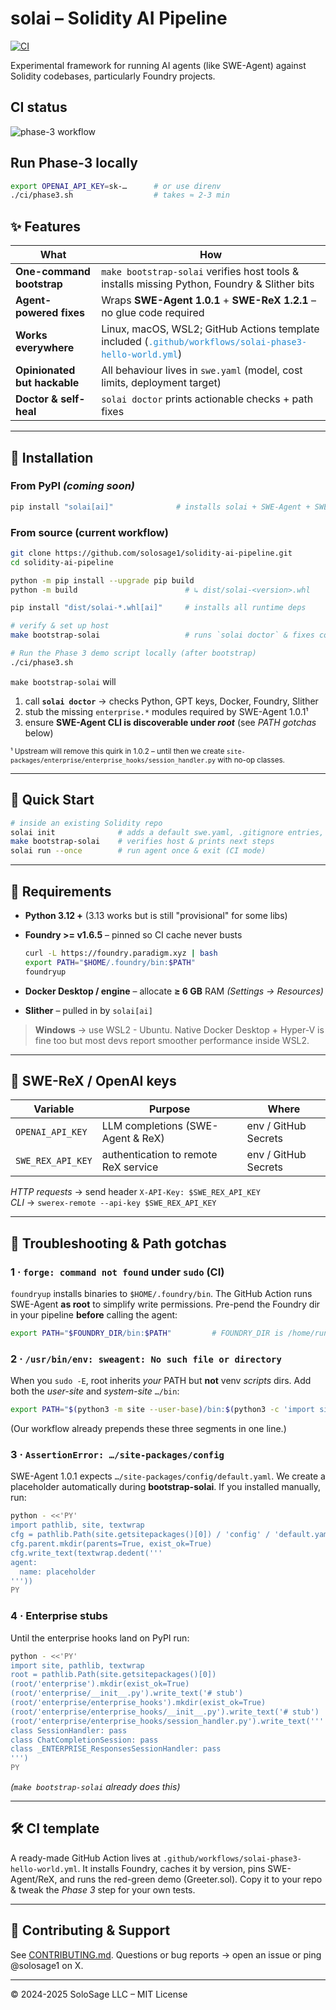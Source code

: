 # solai – Solidity AI Pipeline

[![CI](https://github.com/solosage1/solidity-ai-pipeline/actions/workflows/solai.yml/badge.svg)](https://github.com/solosage1/solidity-ai-pipeline/actions/workflows/solai.yml)

Experimental framework for running AI agents (like SWE-Agent) against Solidity codebases,
particularly Foundry projects.

## CI status
![phase-3 workflow](https://github.com/solosage1/solidity-ai-pipeline/actions/workflows/solai.yml/badge.svg)

## Run Phase-3 locally

```bash
export OPENAI_API_KEY=sk-…      # or use direnv
./ci/phase3.sh                  # takes ≈ 2-3 min
```

## ✨ Features

| What | How |
|------|-----|
| **One-command bootstrap** | `make bootstrap-solai` verifies host tools & installs missing Python, Foundry & Slither bits |
| **Agent-powered fixes** | Wraps **SWE-Agent 1.0.1** + **SWE-ReX 1.2.1** – no glue code required |
| **Works everywhere** | Linux, macOS, WSL2; GitHub Actions template included (<span style="color:#268bd2">`.github/workflows/solai-phase3-hello-world.yml`</span>) |
| **Opinionated but hackable** | All behaviour lives in `swe.yaml` (model, cost limits, deployment target) |
| **Doctor & self-heal** | `solai doctor` prints actionable checks + path fixes |

---

## 🔧 Installation

### From PyPI *(coming soon)*

```bash
pip install "solai[ai]"              # installs solai + SWE-Agent + SWE-ReX + Slither
```

### From source (current workflow)

```bash
git clone https://github.com/solosage1/solidity-ai-pipeline.git
cd solidity-ai-pipeline

python -m pip install --upgrade pip build
python -m build                        # ↳ dist/solai-<version>.whl

pip install "dist/solai-*.whl[ai]"     # installs all runtime deps

# verify & set up host
make bootstrap-solai                   # runs `solai doctor` & fixes common issues

# Run the Phase 3 demo script locally (after bootstrap)
./ci/phase3.sh
```

`make bootstrap-solai` will

1. call **`solai doctor`** → checks Python, GPT keys, Docker, Foundry, Slither
2. stub the missing `enterprise.*` modules required by SWE-Agent 1.0.1¹
3. ensure **SWE-Agent CLI is discoverable under *root*** (see *PATH gotchas* below)

<sub>¹ Upstream will remove this quirk in 1.0.2 – until then we create
`site-packages/enterprise/enterprise_hooks/session_handler.py` with no-op
classes.</sub>

---

## 🏃 Quick Start

```bash
# inside an existing Solidity repo
solai init              # adds a default swe.yaml, .gitignore entries, etc.
make bootstrap-solai    # verifies host & prints next steps
solai run --once        # run agent once & exit (CI mode)
```

---

## 📜 Requirements

* **Python 3.12 +** (3.13 works but is still "provisional" for some libs)
* **Foundry >= v1.6.5** – pinned so CI cache never busts

  ```bash
  curl -L https://foundry.paradigm.xyz | bash
  export PATH="$HOME/.foundry/bin:$PATH"
  foundryup
  ```

* **Docker Desktop / engine** – allocate **≥ 6 GB** RAM *(Settings → Resources)*
* **Slither** – pulled in by `solai[ai]`

> **Windows** → use WSL2 - Ubuntu. Native Docker Desktop + Hyper-V is fine too but
> most devs report smoother performance inside WSL2.

---

## 🔑 SWE-ReX / OpenAI keys

| Variable | Purpose | Where |
|----------|---------|-------|
| `OPENAI_API_KEY` | LLM completions (SWE-Agent & ReX) | env / GitHub Secrets |
| `SWE_REX_API_KEY` | authentication to remote ReX service | env / GitHub Secrets |

*HTTP requests* → send header `X-API-Key: $SWE_REX_API_KEY`  
*CLI* → `swerex-remote --api-key $SWE_REX_API_KEY`

---

## 🐞 Troubleshooting & Path gotchas

### 1 · `forge: command not found` under `sudo` (CI)

`foundryup` installs binaries to `$HOME/.foundry/bin`.  The GitHub Action runs
SWE-Agent **as root** to simplify write permissions.  Pre-pend the Foundry dir
in your pipeline **before** calling the agent:

```bash
export PATH="$FOUNDRY_DIR/bin:$PATH"         # FOUNDRY_DIR is /home/runner/.config/.foundry in our template
```

### 2 · `/usr/bin/env: sweagent: No such file or directory`

When you `sudo -E`, root inherits *your* PATH but **not** venv *scripts* dirs.
Add both the *user-site* and *system-site* `…/bin`:

```bash
export PATH="$(python3 -m site --user-base)/bin:$(python3 -c 'import site,sys;print(site.getsitepackages()[0]+"/bin")'):$PATH"
```

(Our workflow already prepends these three segments in one line.)

### 3 · `AssertionError: …/site-packages/config`

SWE-Agent 1.0.1 expects `…/site-packages/config/default.yaml`.  We create a
placeholder automatically during **bootstrap-solai**.  If you installed
manually, run:

```bash
python - <<'PY'
import pathlib, site, textwrap
cfg = pathlib.Path(site.getsitepackages()[0]) / 'config' / 'default.yaml'
cfg.parent.mkdir(parents=True, exist_ok=True)
cfg.write_text(textwrap.dedent('''
agent:
  name: placeholder
'''))
PY
```

### 4 · Enterprise stubs

Until the enterprise hooks land on PyPI run:

```bash
python - <<'PY'
import site, pathlib, textwrap
root = pathlib.Path(site.getsitepackages()[0])
(root/'enterprise').mkdir(exist_ok=True)
(root/'enterprise/__init__.py').write_text('# stub')
(root/'enterprise/enterprise_hooks').mkdir(exist_ok=True)
(root/'enterprise/enterprise_hooks/__init__.py').write_text('# stub')
(root/'enterprise/enterprise_hooks/session_handler.py').write_text('''
class SessionHandler: pass
class ChatCompletionSession: pass
class _ENTERPRISE_ResponsesSessionHandler: pass
''')
PY
```

*(`make bootstrap-solai` already does this)*

---

## 🛠  CI template

A ready-made GitHub Action lives at
`.github/workflows/solai-phase3-hello-world.yml`.
It installs Foundry, caches it by version, pins SWE-Agent/ReX, and runs the
red-green demo (Greeter.sol).  Copy it to your repo & tweak the *Phase 3* step
for your own tests.

---

## 🤝 Contributing & Support

See [CONTRIBUTING.md](CONTRIBUTING.md).  Questions or bug reports → open an
issue or ping @solosage1 on X.

---

© 2024-2025 SoloSage LLC – MIT License
